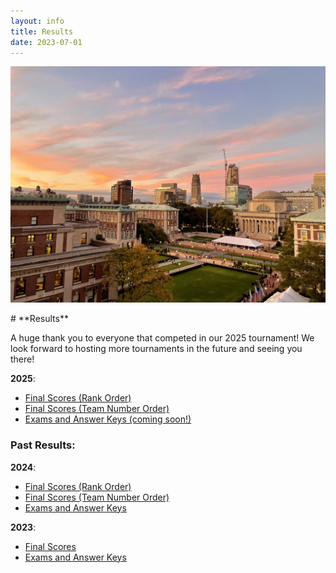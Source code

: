 ```yaml
---
layout: info
title: Results
date: 2023-07-01
---
```


<p align="center">
<img src="/assets/images/campus.png" alt="campus picture" width="800"/>
</p>
# **Results**

A huge thank you to everyone that competed in our 2025 tournament! We look forward to hosting more tournaments in the future and seeing you there!

**2025**:

-   [Final Scores (Rank Order)](https://drive.google.com/file/d/18aoobMJ11mRxAccYxGwN3l7ngwkoMcMW/view?usp=sharing)
-   [Final Scores (Team Number Order)](https://drive.google.com/file/d/1lFPaHfHT5lLx4JtYC07R74WkN37eHm9P/view?usp=sharing)
-   [Exams and Answer Keys (coming soon!)]()

### Past Results:

**2024**:

-   [Final Scores (Rank Order)](https://drive.google.com/file/d/1ELwBQKOuXhuINym4s7L_Ie9u9aUZM0Xb/view?usp=sharing)
-   [Final Scores (Team Number Order)](https://drive.google.com/file/d/1yz6KUYsUObcWg_vIc1CJcvUA15w7zXDB/view?usp=sharing)
-   [Exams and Answer Keys](https://drive.google.com/drive/u/2/folders/15oJshOCQmT-kuPleEQh862FIt3_7ljze)

**2023**:

-   [Final Scores](https://drive.google.com/file/d/1rH8uxAEIBB7uNQa5ODV8KzsOhopJo2vJ/view?usp=sharing)
-   [Exams and Answer Keys](https://drive.google.com/drive/folders/15J2z5LFEVw5viRTbIxpFHrzvkNxoDg3R)
